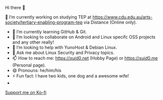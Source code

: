 Hi there 👋


🔭 I’m currently working on studying TEP at https://www.cdu.edu.au/arts-society/tertiary-enabling-program-tep via Distance (Online only).
- 🌱 I’m currently learning GitHub & Git.
- 👯 I’m looking to collaborate on Android and Linux specifc OSS projects and any other really!
- 🤔 I’m looking to help with YunoHost & Debian Linux.
- 💬 Ask me about Linux Security and Privacy topics.
- 📫 How to reach me: https://xuid0.net (Hobby Page) or https://xuid0.me (Personal page).
- 😄 Pronouns: he/him/his
- ⚡ Fun fact: I have two kids, one dog and a awesome wife!
- 
<a href="https://ko-fi.com/xuid0" target="_blank" rel="noopener" role="button"> Support me on Ko-fi</a>

